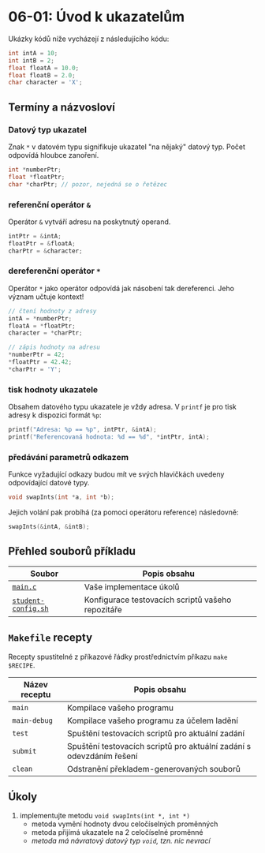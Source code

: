 # 06-01: Úvod k ukazatelům

Ukázky kódů níže vycházejí z následujícího kódu:
```c
int intA = 10;
int intB = 2;
float floatA = 10.0;
float floatB = 2.0;
char character = 'X';
```

## Termíny a názvosloví

### Datový typ ukazatel
Znak `*` v datovém typu signifikuje ukazatel "na nějaký" datový typ.
Počet odpovídá hloubce zanoření.
```c
int *numberPtr;
float *floatPtr;
char *charPtr; // pozor, nejedná se o řetězec
```

### referenční operátor `&`
Operátor `&` vytváří adresu na poskytnutý operand.
```c
intPtr = &intA;
floatPtr = &floatA;
charPtr = &character;
```

### dereferenční operátor `*`
Operátor `*` jako operátor odpovídá jak násobení tak dereferenci.
Jeho význam učtuje kontext!
```c
// čtení hodnoty z adresy
intA = *numberPtr;
floatA = *floatPtr;
character = *charPtr;
```

```c
// zápis hodnoty na adresu
*numberPtr = 42;
*floatPtr = 42.42;
*charPtr = 'Y';
```

### tisk hodnoty ukazatele
Obsahem datového typu ukazatele je vždy adresa.
V `printf` je pro tisk adresy k dispozici formát `%p`:
```c
printf("Adresa: %p == %p", intPtr, &intA);
printf("Referencovaná hodnota: %d == %d", *intPtr, intA);
```

### předávání parametrů odkazem
Funkce vyžadující odkazy budou mít ve svých hlavičkách uvedeny odpovídající datové typy.
```c
void swapInts(int *a, int *b);
```

Jejich volání pak probíhá (za pomoci operátoru reference) následovně: 
```c
swapInts(&intA, &intB);
```

## Přehled souborů příkladu 

| Soubor                                    | Popis obsahu                                                |
| ----------------------------------------- | ----------------------------------------------------------- |
| [`main.c`](/main.c)                       | Vaše implementace úkolů
| [`student-config.sh`](/student-config.sh) | Konfigurace testovacích scriptů vašeho repozitáře


## `Makefile` recepty

Recepty spustitelné z příkazové řádky prostřednictvím příkazu `make $RECIPE`.

| Název receptu | Popis obsahu                                                |
| ------------- | ----------------------------------------------------------- |
| `main`        | Kompilace vašeho programu
| `main-debug`  | Kompilace vašeho programu za účelem ladění
| `test`        | Spuštění testovacích scriptů pro aktuální zadání
| `submit`      | Spuštění testovacích scriptů pro aktuální zadání s odevzdáním řešení
| `clean`       | Odstranění překladem-generovaných souborů


## Úkoly

1. implementujte metodu `void swapInts(int *, int *)`
    - metoda vymění hodnoty dvou celočíselných proměnných
    - metoda přijímá ukazatele na 2 celočíselné proměnné
    - _metoda má návratový datový typ `void`, tzn. nic nevrací_
